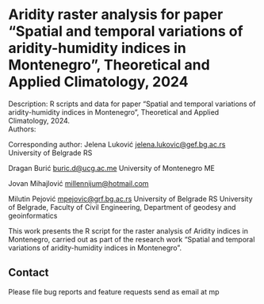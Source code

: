 
<!-- README.md is generated from README.Rmd. Please edit that file -->

# Aridity raster analysis for paper “Spatial and temporal variations of aridity-humidity indices in Montenegro”, Theoretical and Applied Climatology, 2024

<!-- badges: start -->
<!-- badges: end -->

Description: R scripts and data for paper “Spatial and temporal
variations of aridity-humidity indices in Montenegro”, Theoretical and
Applied Climatology, 2024.  
Authors:

Corresponding author: Jelena Luković <jelena.lukovic@gef.bg.ac.rs>
University of Belgrade RS

Dragan Burić <buric.d@ucg.ac.me> University of Montenegro ME

Jovan Mihajlović <millennijum@hotmail.com>

Milutin Pejović <mpejovic@grf.bg.ac.rs> University of Belgrade RS
University of Belgrade, Faculty of Civil Engineering, Department of
geodesy and geoinformatics

This work presents the R script for the raster analysis of Aridity
indices in Montenegro, carried out as part of the research work “Spatial
and temporal variations of aridity-humidity indices in Montenegro”.

## Contact

Please file bug reports and feature requests send as email at mp
